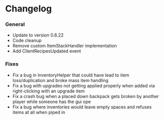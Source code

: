# Changelog

### General
- Update to version 0.6.22
- Code cleanup
- Remove custom ItemStackHandler implementation
- Add ClientRecipesUpdated event

### Fixes
- Fix a bug in InventoryHelper that could have lead to item loss/duplication and broke mass item handling
- Fix a bug with upgrades not getting applied properly when added via right-clicking with an upgrade item
- Fix a crash bug when a placed down backpack gets broken by another player while someone has the gui ope
- Fix a bug where inventories would leave empty spaces and refuses items at all when piped in